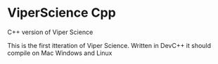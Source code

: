 # ViperScience Cpp
C++ version of Viper Science

This is the first itteration of Viper Science. Written in DevC++ it should compile on Mac Windows and Linux
